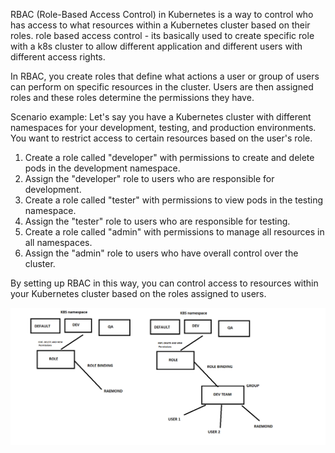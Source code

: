 RBAC (Role-Based Access Control) in Kubernetes is a way to control who has access to what resources within a Kubernetes cluster based on their roles.
role based access control - its basically used to create specific role with a  k8s cluster  to allow different application and different users with different access rights.

In RBAC, you create roles that define what actions a user or group of users can perform on specific resources in the cluster. Users are then assigned roles and these roles determine the permissions they have.

Scenario example:
Let's say you have a Kubernetes cluster with different namespaces for your development, testing, and production environments. You want to restrict access to certain resources based on the user's role.

1. Create a role called "developer" with permissions to create and delete pods in the development namespace.
2. Assign the "developer" role to users who are responsible for development.
3. Create a role called "tester" with permissions to view pods in the testing namespace.
4. Assign the "tester" role to users who are responsible for testing.
5. Create a role called "admin" with permissions to manage all resources in all namespaces.
6. Assign the "admin" role to users who have overall control over the cluster.

By setting up RBAC in this way, you can control access to resources within your Kubernetes cluster based on the roles assigned to users.



![alt text](<rbac sample.png>)
